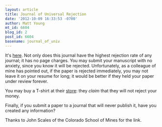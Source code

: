 ```yaml
---
layout: article
title: Journal of Universal Rejection
date: '2012-10-09 16:33:53 -0700'
author: Matt Young
mt_id: 6604
blog_id: 2
post_id: 6604
basename: journal_of_univ
---
```

It's [here](http://www.universalrejection.org/).  Not only does this journal have the highest rejection rate of any journal; it has no page charges.  You may submit your manuscript with no anxiety, since you know it will be rejected.  Unfortunately, as a colleague of mine has pointed out, if the paper is rejected immediately, you may not leave it on your resume for long; it would be better if they held your paper under review forever.

You may buy a T-shirt at their [store](http://www.cafepress.com/jofurstore): they _claim_ that they will not reject your money.

Finally, if you submit a paper to a journal that will never publish it, have you created any information?

Thanks to John Scales of the Colorado School of Mines for the link.
